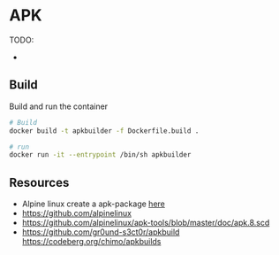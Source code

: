 # APK

TODO:

-

## Build

Build and run the container

```sh
# Build 
docker build -t apkbuilder -f Dockerfile.build .

# run
docker run -it --entrypoint /bin/sh apkbuilder
```

## Resources

- Alpine linux create a apk-package [here](https://stackoverflow.com/questions/59684341/alpine-linux-create-a-apk-package)
- https://github.com/alpinelinux
- https://github.com/alpinelinux/apk-tools/blob/master/doc/apk.8.scd
- https://github.com/gr0und-s3ct0r/apkbuild
https://codeberg.org/chimo/apkbuilds
